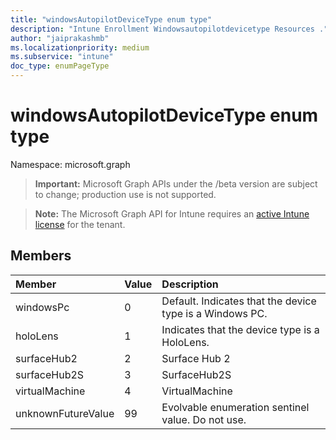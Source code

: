 ```yaml
---
title: "windowsAutopilotDeviceType enum type"
description: "Intune Enrollment Windowsautopilotdevicetype Resources ."
author: "jaiprakashmb"
ms.localizationpriority: medium
ms.subservice: "intune"
doc_type: enumPageType
---
```


# windowsAutopilotDeviceType enum type

Namespace: microsoft.graph
> **Important:** Microsoft Graph APIs under the /beta version are subject to change; production use is not supported.

> **Note:** The Microsoft Graph API for Intune requires an [active Intune license](https://go.microsoft.com/fwlink/?linkid=839381) for the tenant.




## Members
|Member|Value|Description|
|:---|:---|:---|
|windowsPc|0|Default. Indicates that the device type  is a Windows PC.|
|holoLens|1|Indicates that the device type is a HoloLens.|
|surfaceHub2|2|Surface Hub 2|
|surfaceHub2S|3|SurfaceHub2S|
|virtualMachine|4|VirtualMachine|
|unknownFutureValue|99|Evolvable enumeration sentinel value. Do not use.|
